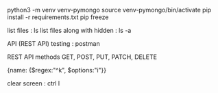 python3 -m venv venv-pymongo
source venv-pymongo/bin/activate
pip install -r requirements.txt
pip freeze



list files : ls
list files along with hidden : ls -a


API (REST API) testing  : postman

REST API methods GET, POST, PUT, PATCH, DELETE


{name: {$regex:"^k", $options:"i"}}

clear screen : ctrl l

